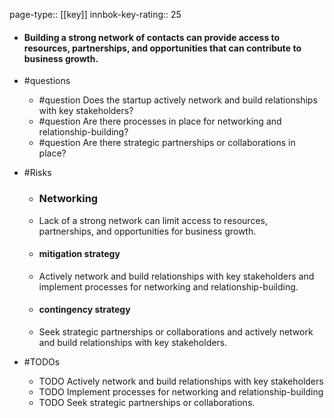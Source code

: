 page-type:: [[key]]
innbok-key-rating:: 25
- #### Building a strong network of contacts can provide access to resources, partnerships, and opportunities that can contribute to business growth.
- #questions
  - #question Does the startup actively network and build relationships with key stakeholders?
  - #question Are there processes in place for networking and relationship-building?
  - #question Are there strategic partnerships or collaborations in place?
- #Risks

  - ### Networking
  - Lack of a strong network can limit access to resources, partnerships, and opportunities for business growth.
  - #### mitigation strategy
  - Actively network and build relationships with key stakeholders and implement processes for networking and relationship-building.
  - #### contingency strategy
  - Seek strategic partnerships or collaborations and actively network and build relationships with key stakeholders.
- #TODOs
  - TODO Actively network and build relationships with key stakeholders
  - TODO  Implement processes for networking and relationship-building
  - TODO  Seek strategic partnerships or collaborations.




